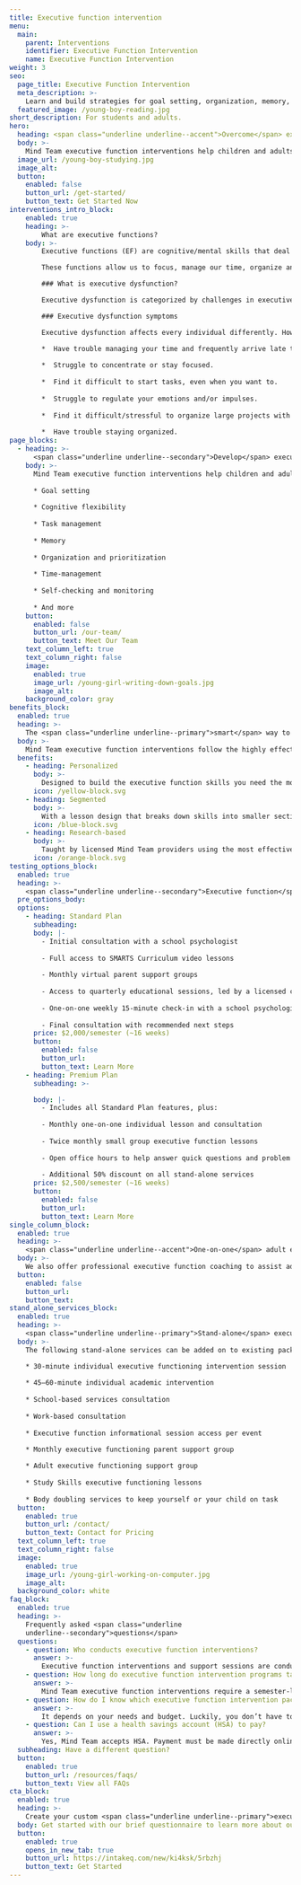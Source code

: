 ```yaml
---
title: Executive function intervention
menu:
  main:
    parent: Interventions
    identifier: Executive Function Intervention
    name: Executive Function Intervention
weight: 3
seo:
  page_title: Executive Function Intervention
  meta_description: >-
    Learn and build strategies for goal setting, organization, memory, self-regulation and other executive functions.
  featured_image: /young-boy-reading.jpg
short_description: For students and adults.
hero:
  heading: <span class="underline underline--accent">Overcome</span> executive function challenges.
  body: >-
    Mind Team executive function interventions help children and adults develop executive function skills that work with their unique mind and learning style.
  image_url: /young-boy-studying.jpg
  image_alt:
  button:
    enabled: false
    button_url: /get-started/
    button_text: Get Started Now
interventions_intro_block:
    enabled: true
    heading: >-
        What are executive functions?
    body: >-
        Executive functions (EF) are cognitive/mental skills that deal with three (3) main brain functions: __working memory, flexible thinking__ and __self-control__. 

        These functions allow us to focus, manage our time, organize and prioritize tasks, remember instructions, regulate emotions and more. 

        ### What is executive dysfunction?

        Executive dysfunction is categorized by challenges in executive function skills that interfere with an individual’s functioning. Both children and adults can struggle with executive dysfunction, often a symptom of other neurodivergent conditions such as ADHD, autism and more.

        ### Executive dysfunction symptoms

        Executive dysfunction affects every individual differently. However, you or your child may be struggling with this condition if you:

        *  Have trouble managing your time and frequently arrive late to school, work and other important functions. 
        
        *  Struggle to concentrate or stay focused. 
        
        *  Find it difficult to start tasks, even when you want to. 
        
        *  Struggle to regulate your emotions and/or impulses. 
        
        *  Find it difficult/stressful to organize large projects with multiple tasks and deadlines. 
        
        *  Have trouble staying organized.
page_blocks:
  - heading: >-
      <span class="underline underline--secondary">Develop</span> executive function strategies.
    body: >-
      Mind Team executive function interventions help children and adults improve their lives and learning abilities by building key executive function skills, including: 
      
      * Goal setting 
      
      * Cognitive flexibility
      
      * Task management 
      
      * Memory 
      
      * Organization and prioritization
      
      * Time-management 
      
      * Self-checking and monitoring 
      
      * And more
    button:
      enabled: false
      button_url: /our-team/
      button_text: Meet Our Team
    text_column_left: true
    text_column_right: false
    image:
      enabled: true
      image_url: /young-girl-writing-down-goals.jpg
      image_alt:
    background_color: gray
benefits_block:
  enabled: true
  heading: >-
    The <span class="underline underline--primary">smart</span> way to build executive function skills.
  body: >-
    Mind Team executive function interventions follow the highly effective <a href="https://smarts-ef.org/" target="_blank" rel="nofollow noopener noreferrer">SMARTS curriculum</a> and individual coaching to provide each participant the most effective, personalized learning environment.
  benefits:
    - heading: Personalized 
      body: >-
        Designed to build the executive function skills you need the most, personalized to meet your unique needs and learning style.
      icon: /yellow-block.svg
    - heading: Segmented
      body: >-
        With a lesson design that breaks down skills into smaller sections, you will build upon your abilities as you learn.
      icon: /blue-block.svg
    - heading: Research-based
      body: >-
        Taught by licensed Mind Team providers using the most effective program, proven to build skills and lead to success both in and out of the classroom.
      icon: /orange-block.svg
testing_options_block:
  enabled: true
  heading: >-
    <span class="underline underline--secondary">Executive function</span> intervention packages for students
  pre_options_body:
  options:
    - heading: Standard Plan
      subheading:
      body: |-
        - Initial consultation with a school psychologist
        
        - Full access to SMARTS Curriculum video lessons
        
        - Monthly virtual parent support groups
        
        - Access to quarterly educational sessions, led by a licensed clinician 
        
        - One-on-one weekly 15-minute check-in with a school psychologist 
        
        - Final consultation with recommended next steps
      price: $2,000/semester (~16 weeks)
      button:
        enabled: false
        button_url: 
        button_text: Learn More
    - heading: Premium Plan
      subheading: >-

      body: |-
        - Includes all Standard Plan features, plus:
        
        - Monthly one-on-one individual lesson and consultation 
        
        - Twice monthly small group executive function lessons
        
        - Open office hours to help answer quick questions and problem solve
        
        - Additional 50% discount on all stand-alone services
      price: $2,500/semester (~16 weeks)
      button:
        enabled: false
        button_url: 
        button_text: Learn More
single_column_block:
  enabled: true
  heading: >-
    <span class="underline underline--accent">One-on-one</span> adult executive function coaching
  body: >-
    We also offer professional executive function coaching to assist adults struggling with executive dysfunction. Schedule an initial consultation to develop the custom treatment plan that’s best for you and your needs.
  button:
    enabled: false
    button_url: 
    button_text: 
stand_alone_services_block: 
  enabled: true
  heading: >-
    <span class="underline underline--primary">Stand-alone</span> executive function support services
  body: >-
    The following stand-alone services can be added on to existing packages or purchased individually. 

    * 30-minute individual executive functioning intervention session
    
    * 45–60-minute individual academic intervention 
    
    * School-based services consultation 
    
    * Work-based consultation 
    
    * Executive function informational session access per event 
    
    * Monthly executive functioning parent support group

    * Adult executive functioning support group 
    
    * Study Skills executive functioning lessons
    
    * Body doubling services to keep yourself or your child on task
  button:
    enabled: true
    button_url: /contact/
    button_text: Contact for Pricing
  text_column_left: true
  text_column_right: false
  image:
    enabled: true
    image_url: /young-girl-working-on-computer.jpg
    image_alt:
  background_color: white
faq_block:
  enabled: true
  heading: >-
    Frequently asked <span class="underline
    underline--secondary">questions</span>
  questions:
    - question: Who conducts executive function interventions?
      answer: >-
        Executive function interventions and support sessions are conducted by skilled interventionists and school psychologists who fit your unique needs.
    - question: How long do executive function intervention programs take to complete?
      answer: >-
        Mind Team executive function interventions require a semester-long commitment (about 16 weeks).
    - question: How do I know which executive function intervention package to choose?
      answer: >-
        It depends on your needs and budget. Luckily, you don’t have to figure it out all on your own. After filling out our brief questionnaire, we’ll help you determine which executive function intervention program or service best fits your needs.
    - question: Can I use a health savings account (HSA) to pay?
      answer: >-
        Yes, Mind Team accepts HSA. Payment must be made directly online; we do not invoice third parties.
  subheading: Have a different question?
  button:
    enabled: true
    button_url: /resources/faqs/
    button_text: View all FAQs
cta_block:
  enabled: true
  heading: >-
    Create your custom <span class="underline underline--primary">executive function</span> support program.
  body: Get started with our brief questionnaire to learn more about our additional executive function support services and flexible options that fit your budget and needs.
  button:
    enabled: true
    opens_in_new_tab: true
    button_url: https://intakeq.com/new/ki4ksk/5rbzhj
    button_text: Get Started
---
```

